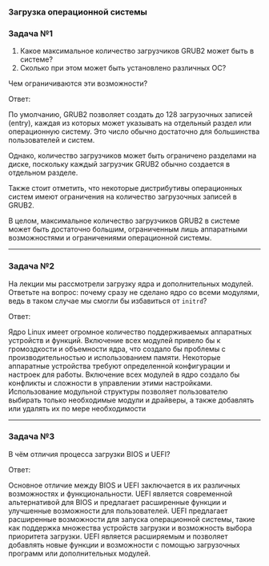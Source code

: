 ### Загрузка операционной системы



### Задача №1

1. Какое максимальное количество загрузчиков GRUB2 может быть в системе?
2. Сколько при этом может быть установлено различных ОС?

Чем ограничиваются эти возможности?

Ответ:

По умолчанию, GRUB2 позволяет создать до 128 загрузочных записей (entry), каждая из которых может указывать на отдельный раздел или операционную систему. Это число обычно достаточно для большинства пользователей и систем.

Однако, количество загрузчиков может быть ограничено разделами на диске, поскольку каждый загрузчик GRUB2 обычно создается в отдельном разделе.

Также стоит отметить, что некоторые дистрибутивы операционных систем имеют ограничения на количество загрузочных записей в GRUB2.

В целом, максимальное количество загрузчиков GRUB2 в системе может быть достаточно большим, ограниченным лишь аппаратными возможностями и ограничениями операционной системы.

------

### 

### Задача №2

На лекции мы рассмотрели загрузку ядра и дополнительных  модулей. Ответьте на вопрос: почему сразу не сделано ядро со всеми модулями, ведь в таком случае мы смогли бы  избавиться от `initrd`?

Ответ:

Ядро Linux имеет огромное количество поддерживаемых аппаратных устройств и функций. Включение всех модулей привело бы к громоздкости и объемности ядра, что создало бы проблемы с производительностью и использованием памяти.
Некоторые аппаратные устройства требуют определенной конфигурации и настроек для работы. Включение всех модулей в ядро создало бы конфликты и сложности в управлении этими настройками.
Использование модульной структуры позволяет пользователю выбирать только необходимые модули и драйверы, а также добавлять или удалять их по мере необходимости

------

### Задача №3

В чём отличия процесса загрузки BIOS и UEFI?

Ответ:

Основное отличие между BIOS и UEFI заключается в их различных возможностях и функциональности. UEFI является современной альтернативой для BIOS и предлагает расширенные функции и улучшенные возможности для пользователей.
UEFI предлагает расширенные возможности для запуска операционной системы, такие как поддержка множества устройств загрузки и возможность выбора приоритета загрузки.
UEFI является расширяемым и позволяет добавлять новые функции и возможности с помощью загрузочных программ или дополнительных модулей.